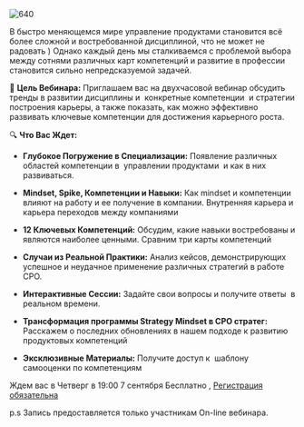 ![640](../../Img_PSF/0_The%20illustration%20is%20a%20vintage%20corporate%20ladder%20wit_esrgan-v1-x2plus.png)

В  быстро меняющемся мире управление продуктами становится всё более сложной и востребованной дисциплиной, что не может не радовать ) Однако каждый день мы сталкиваемся с проблемой выбора между сотнями различных карт компетенций и развитие в профессии становится сильно непредсказуемой задачей.

🎯 **Цель Вебинара:**
Приглашаем вас на двухчасовой вебинар обсудить тренды в развитии дисциплины и  конкретные компетенции  и стратегии построения карьеры, а также показать, как можно эффективно развивать ключевые компетенции для достижения карьерного роста.

🔍 **Что Вас Ждет:**

* **Глубокое Погружение в Специализации:** Появление различных областей компетенции в  управлении продуктами  и как в них развиваться.

* **Mindset, Spike, Компетенции и Навыки:** Как mindset и компетенции влияют на работу и ее получение в компании. Внутренняя карьера и карьера переходов между компаниями

* **12 Ключевых Компетенций:** Обсудим, какие навыки востребованы и являются наиболее ценными. Сравним три карты компетенций

* **Случаи из Реальной Практики:** Анализ кейсов, демонстрирующих успешное и неудачное применение различных стратегий в работе CPO.

* **Интерактивные Сессии:** Задайте свои вопросы и получите ответы  в реальном времени.

* **Трансформация программы Strategy Mindset в CPO стратег:** Расскажем о последних обновлениях в нашем подходе к развитию продуктовых компетенций

* **Эксклюзивные Материалы:** Получите доступ к  шаблону самооценки по компетенциям

Ждем вас в Четверг в 19:00  7 сентября Бесплатно ,
[Регистрация обязательна](https://master-strategy.ru/competencies_cpo)

p.s Запись предоставляется только участникам On-line вебинара.
